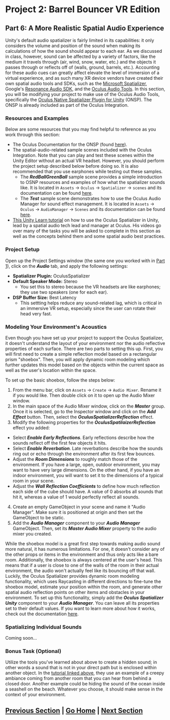# Project 2: Barrel Bouncer VR Edition

## Part 6: A More Realistic Spatial Audio Experience

Unity's default audio spatializer is fairly limited in its capabilities: it only considers the volume and position of the sound when making its calculations of how the sound should appear to each ear. As we discussed in class, however, sound can be affected by a variety of factors, like the medium it travels through (air, wind, snow, water, etc.) and the objects it passes through or reflects off of (walls, ground, barrels, etc.). Accounting for these audio cues can greatly affect elevate the level of immersion of a virtual experience, and as such many XR device vendors have created their own spatial audio tools and SDKs, such as the [Microsoft Spatializer](https://github.com/microsoft/spatialaudio-unity), Google's [Resonance Audio SDK](https://resonance-audio.github.io/resonance-audio/), and the [Oculus Audio Tools](https://developer.oculus.com/documentation/unity/unity-audio/). In this section, you will be modifying your project to make use of the Oculus Audio Tools, specifically the [Oculus Native Spatializer Plugin for Unity](https://developer.oculus.com/documentation/unity/audio-osp-unity/) (ONSP). The ONSP is already included as part of the Oculus Integration.

### Resources and Examples

Below are some resources that you may find helpful to reference as you work through this section:

- The Oculus Documentation for the ONSP (found [here](https://developer.oculus.com/documentation/unity/audio-osp-unity/)).
- The spatial-audio-related sample scenes included with the Oculus Integration. Note that you can play and test these scenes within the Unity Editor without an actual VR headset. However, you should perform the project setup described below before doing so. It is also recommended that you use earphones while testing out these samples.
  - The _**RedBallGreenBall**_ sample scene provides a simple introduction to OSNP resources and examples of how what the spatializer sounds like. It is located in `Assets` -> `Oculus` -> `Spatializer` -> `scenes` and its documentation can be found [here](https://developer.oculus.com/documentation/unity/audio-osp-unity-scene/). 
  - The _**Test**_ sample scene demonstrates how to use the Oculus Audio Manager for sound effect management. It is located in `Assets` -> `Oculus` -> `AudioManager` -> `Scenes` and its documentation can be found [here](https://developer.oculus.com/documentation/unity/audio-osp-unity-audiomanager/). 
- [This Unity Learn tutorial](https://learn.unity.com/tutorial/unit-7-sound-in-vr) on how to use the Oculus Spatializer in Unity, lead by a spatial audio tech lead and manager at Oculus. His videos go over many of the tasks you will be asked to complete in this section as well as the concepts behind them and some spatial audio best practices.

### Project Setup

Open up the Project Settings window (the same one you worked with in [Part 1](../setup)), click on the _**Audio**_ tab, and apply the following settings:

- **Spatializer Plugin:** OculusSpatializer
- **Default Speaker Mode:** Stereo
  - You set this to stereo because the VR headsets are like earphones; they use two speakers (one for each ear).
- **DSP Buffer Size:** Best Latency
  - This settting helps reduce any sound-related lag, which is critical in an immersive VR setup, especially since the user can rotate their head very fast.

### Modeling Your Environment's Acoustics

Even though you have set up your project to support the Oculus Spatializer, it doesn't understand the layout of your environment nor the audio reflective properties of each surface. There are two parts to setting this up. First, you will first need to create a simple reflection model based on a rectangular prism "shoebox". Then, you will apply dynamic room modeling which further updates this model based on the objects within the current space as well as the user's location within the space.

To set up the basic shoebox, follow the steps below:

1. From the menu bar, click on `Assets` -> `Create` -> `Audio Mixer`. Rename it if you would like. Then double click on it to open up the Audio Mixer window.
2. In the main space of the Audio Mixer window, click on the _**Master**_ group. Once it is selected, go to the Inspector window and click on the _**Add Effect**_ button. Then, select the _**OculusSpatializerReflection**_ effect.
3. Modify the following properties for the _**OculusSpatilaizerReflection**_ effect you added:
  - Select _**Enable Early Reflections**_. Early reflections describe how the sounds reflect off the first few objects it hits.
  - Select _**Enable Reverbation**_. Late reverbations describe how the sounds ring out or echo through the environment after its first few bounces.
  - Adjust the _**Room Dimensions**_ to roughly match those of the environment. If you have a large, open, outdoor environment, you may want to have very large dimensions. On the other hand, if you have an indoor environment, you will want to set it to the dimensions of a typical room in your scene.
  - Adjust the _**Wall Reflection Coefficients**_ to define how much reflection each side of the cube should have. A value of 0 absorbs all sounds that hit it, whereas a value of 1 would perfectly reflect all sounds.
4. Create an empty GameObject in your scene and name it "Audio Manager". Make sure it is positioned at origin and then set the GameObject to be static.
5. Add the _**Audio Manager**_ component to your _**Audio Manager**_ GameObject. Then, set its _**Master Audio Mixer**_ property to the audio mixer you created.

While the shoebox model is a great first step towards making audio sound more natural, it has numerous limitations. For one, it doesn't consider any of the other props or items in the environment and thus only acts like a bare room. Additionally, the shoebox is always centered at the user's head. This means that if a user is close to one of the walls of the room in their actual environment, the audio won't actually feel like its bouncing off that wall. Luckily, the Oculus Spatializer provides dynamic room modeling functionality, which uses Raycasting in different directions to fine-tune the shoebox model, estimate your position within the room, and generate other spatial audio reflection points on other items and obstacles in your environment. To set up this functionality, simply add the _**Oculus Spatializer Unity**_ component to your _**Audio Manager**_. You can leave all its properties set to their default values. If you want to learn more about how it works, check out the documentation [here](https://developer.oculus.com/documentation/unity/audio-osp-unity-dynroom/).

### Spatializing Individual Sounds

Coming soon...

### Bonus Task (Optional)

Utilize the tools you've learned about above to create a hidden sound; in other words a sound that is not in your direct path but is enclosed within another object. In the [tutorial linked above](#resources-and-examples), they use an example of a creepy ambiance coming from another room that you can hear from behind a closed door. Another example could be hiding the sound of the ocean inside a seashell on the beach. Whatever you choose, it should make sense in the context of your environment. 

## [Previous Section](../ui) | [Go Home](..) | [Next Section](../submission)
